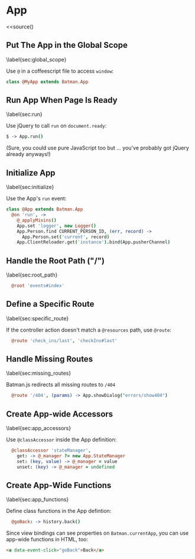 # App

<<source()
## Put The App in the Global Scope
\label{sec:global_scope}

Use `@` in a coffeescript file to access `window`:

```coffeescript
class @MyApp extends Batman.App
```

## Run App When Page Is Ready
\label{sec:run}

Use jQuery to call `run` on `document.ready`:

```coffeescript
$ -> App.run()
```

(Sure, you could use pure JavaScript too but ... you've probably got jQuery already anyways!)

## Initialize App
\label{sec:initialize}

Use the App's `run` event:

```coffeescript
class @App extends Batman.App
  @on 'run', ->
    @_applyMixins()
    App.set 'logger', new Logger()
    App.Person.find CURRENT_PERSON_ID, (err, record) ->
      App.Person.set('current', record)
    App.ClientReloader.get('instance').bind(App.pusherChannel)
```

## Handle the Root Path ("/")
\label{sec:root_path}

```coffeescript
  @root 'events#index'
```

## Define a Specific Route
\label{sec:specific_route}

If the controller action doesn't match a `@resources` path, use `@route`:

```coffeescript
  @route 'check_ins/last', 'checkIns#last'
```

## Handle Missing Routes
\label{sec:missing_routes}

Batman.js redirects all missing routes to `/404`

```coffeescript
  @route '/404', (params) -> App.showDialog("errors/show404")
```

## Create App-wide Accessors
\label{sec:app_accessors}

Use `@classAccessor` inside the App definition:

```coffeescript
  @classAccessor 'stateManager',
    get: -> @_manager ?= new App.StateManager
    set: (key, value) -> @_manager = value
    unset: (key) -> @_manager = undefined
```

## Create App-Wide Functions
\label{sec:app_functions}

Define class functions in the App defintion:

```coffeescript
  @goBack: -> history.back()
```

Since view bindings can see properties on `Batman.currentApp`, you can use app-wide functions in HTML, too:

```html
<a data-event-click="goBack">Back</a>
```